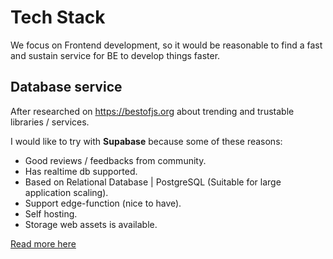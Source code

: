 # Tech Stack

We focus on Frontend development, so it would be reasonable to find a fast and sustain service for BE to develop things faster.

## Database service

After researched on https://bestofjs.org about trending and trustable libraries / services.

I would like to try with **Supabase** because some of these reasons:

- Good reviews / feedbacks from community.
- Has realtime db supported.
- Based on Relational Database | PostgreSQL (Suitable for large application scaling).
- Support edge-function (nice to have).
- Self hosting.
- Storage web assets is available.

[Read more here](https://supabase.com/)
